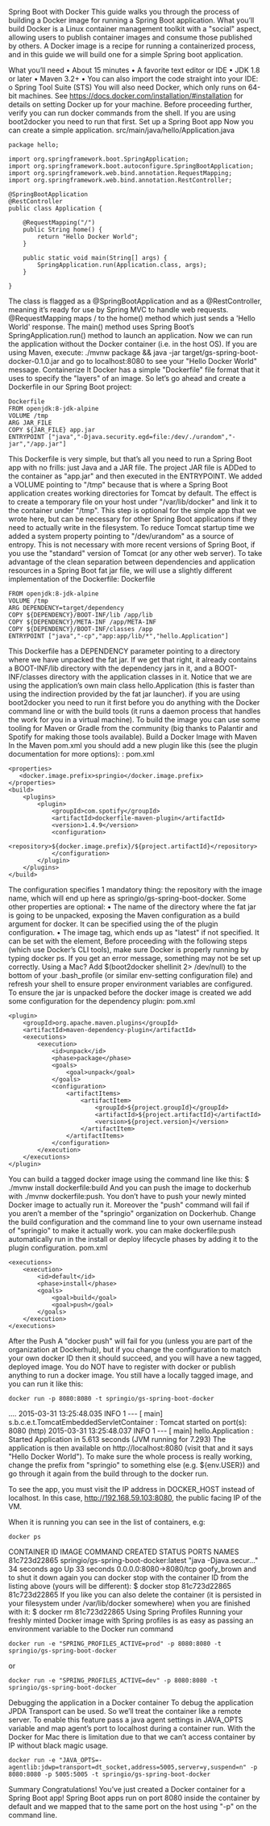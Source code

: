 Spring Boot with Docker
This guide walks you through the process of building a Docker image for running a Spring Boot application.
What you’ll build
Docker is a Linux container management toolkit with a "social" aspect, allowing users to publish container images and consume those published by others. A Docker image is a recipe for running a containerized process, and in this guide we will build one for a simple Spring boot application.
	
What you’ll need
•	About 15 minutes
•	A favorite text editor or IDE
•	JDK 1.8 or later
•	Maven 3.2+
•	You can also import the code straight into your IDE:
o	Spring Tool Suite (STS)
You will also need Docker, which only runs on 64-bit machines. See https://docs.docker.com/installation/#installation for details on setting Docker up for your machine. Before proceeding further, verify you can run docker commands from the shell. If you are using boot2docker you need to run that first.
Set up a Spring Boot app
Now you can create a simple application.
src/main/java/hello/Application.java
```
package hello;

import org.springframework.boot.SpringApplication;
import org.springframework.boot.autoconfigure.SpringBootApplication;
import org.springframework.web.bind.annotation.RequestMapping;
import org.springframework.web.bind.annotation.RestController;

@SpringBootApplication
@RestController
public class Application {

    @RequestMapping("/")
    public String home() {
        return "Hello Docker World";
    }

    public static void main(String[] args) {
        SpringApplication.run(Application.class, args);
    }

}
```
The class is flagged as a @SpringBootApplication and as a @RestController, meaning it’s ready for use by Spring MVC to handle web requests. @RequestMapping maps / to the home() method which just sends a 'Hello World' response. The main() method uses Spring Boot’s SpringApplication.run() method to launch an application.
Now we can run the application without the Docker container (i.e. in the host OS).
If you are using Maven, execute:
./mvnw package && java -jar target/gs-spring-boot-docker-0.1.0.jar
and go to localhost:8080 to see your "Hello Docker World" message.
Containerize It
Docker has a simple "Dockerfile" file format that it uses to specify the "layers" of an image. So let’s go ahead and create a Dockerfile in our Spring Boot project:

```
Dockerfile
FROM openjdk:8-jdk-alpine
VOLUME /tmp
ARG JAR_FILE
COPY ${JAR_FILE} app.jar
ENTRYPOINT ["java","-Djava.security.egd=file:/dev/./urandom","-jar","/app.jar"]
```
This Dockerfile is very simple, but that’s all you need to run a Spring Boot app with no frills: just Java and a JAR file. The project JAR file is ADDed to the container as "app.jar" and then executed in the ENTRYPOINT.
	We added a VOLUME pointing to "/tmp" because that is where a Spring Boot application creates working directories for Tomcat by default. The effect is to create a temporary file on your host under "/var/lib/docker" and link it to the container under "/tmp". This step is optional for the simple app that we wrote here, but can be necessary for other Spring Boot applications if they need to actually write in the filesystem.
	To reduce Tomcat startup time we added a system property pointing to "/dev/urandom" as a source of entropy. This is not necessary with more recent versions of Spring Boot, if you use the "standard" version of Tomcat (or any other web server).
To take advantage of the clean separation between dependencies and application resources in a Spring Boot fat jar file, we will use a slightly different implementation of the Dockerfile:
Dockerfile
```
FROM openjdk:8-jdk-alpine
VOLUME /tmp
ARG DEPENDENCY=target/dependency
COPY ${DEPENDENCY}/BOOT-INF/lib /app/lib
COPY ${DEPENDENCY}/META-INF /app/META-INF
COPY ${DEPENDENCY}/BOOT-INF/classes /app
ENTRYPOINT ["java","-cp","app:app/lib/*","hello.Application"]
```
This Dockerfile has a DEPENDENCY parameter pointing to a directory where we have unpacked the fat jar. If we get that right, it already contains a BOOT-INF/lib directory with the dependency jars in it, and a BOOT-INF/classes directory with the application classes in it. Notice that we are using the application’s own main class hello.Application (this is faster than using the indirection provided by the fat jar launcher).
	if you are using boot2docker you need to run it first before you do anything with the Docker command line or with the build tools (it runs a daemon process that handles the work for you in a virtual machine).
To build the image you can use some tooling for Maven or Gradle from the community (big thanks to Palantir and Spotify for making those tools available).
Build a Docker Image with Maven
In the Maven pom.xml you should add a new plugin like this (see the plugin documentation for more options): :
pom.xml
```
<properties>
   <docker.image.prefix>springio</docker.image.prefix>
</properties>
<build>
    <plugins>
        <plugin>
            <groupId>com.spotify</groupId>
            <artifactId>dockerfile-maven-plugin</artifactId>
            <version>1.4.9</version>
            <configuration>
                <repository>${docker.image.prefix}/${project.artifactId}</repository>
            </configuration>
        </plugin>
    </plugins>
</build>
```
The configuration specifies 1 mandatory thing: the repository with the image name, which will end up here as springio/gs-spring-boot-docker.
Some other properties are optional:
•	The name of the directory where the fat jar is going to be unpacked, exposing the Maven configuration as a build argument for docker. It can be specified using the <buildArgs/> of the plugin configuration.
•	The image tag, which ends up as "latest" if not specified. It can be set with the <tag/>element,
	Before proceeding with the following steps (which use Docker’s CLI tools), make sure Docker is properly running by typing docker ps. If you get an error message, something may not be set up correctly. Using a Mac? Add $(boot2docker shellinit 2> /dev/null) to the bottom of your .bash_profile (or similar env-setting configuration file) and refresh your shell to ensure proper environment variables are configured.
To ensure the jar is unpacked before the docker image is created we add some configuration for the dependency plugin:
pom.xml
```
<plugin>
    <groupId>org.apache.maven.plugins</groupId>
    <artifactId>maven-dependency-plugin</artifactId>
    <executions>
        <execution>
            <id>unpack</id>
            <phase>package</phase>
            <goals>
                <goal>unpack</goal>
            </goals>
            <configuration>
                <artifactItems>
                    <artifactItem>
                        <groupId>${project.groupId}</groupId>
                        <artifactId>${project.artifactId}</artifactId>
                        <version>${project.version}</version>
                    </artifactItem>
                </artifactItems>
            </configuration>
        </execution>
    </executions>
</plugin>
```
You can build a tagged docker image using the command line like this:
$ ./mvnw install dockerfile:build
And you can push the image to dockerhub with ./mvnw dockerfile:push.
	You don’t have to push your newly minted Docker image to actually run it. Moreover the "push" command will fail if you aren’t a member of the "springio" organization on Dockerhub. Change the build configuration and the command line to your own username instead of "springio" to make it actually work.
	you can make dockerfile:push automatically run in the install or deploy lifecycle phases by adding it to the plugin configuration.
pom.xml
```
<executions>
	<execution>
		<id>default</id>
		<phase>install</phase>
		<goals>
			<goal>build</goal>
			<goal>push</goal>
		</goals>
	</execution>
</executions>
```
After the Push
A "docker push" will fail for you (unless you are part of the organization at Dockerhub), but if you change the configuration to match your own docker ID then it should succeed, and you will have a new tagged, deployed image.
	You do NOT have to register with docker or publish anything to run a docker image. You still have a locally tagged image, and you can run it like this:
```
docker run -p 8080:8080 -t springio/gs-spring-boot-docker
```
....
2015-03-31 13:25:48.035  INFO 1 --- [           main] s.b.c.e.t.TomcatEmbeddedServletContainer : Tomcat started on port(s): 8080 (http)
2015-03-31 13:25:48.037  INFO 1 --- [           main] hello.Application                        : Started Application in 5.613 seconds (JVM running for 7.293)
The application is then available on http://localhost:8080 (visit that and it says "Hello Docker World"). To make sure the whole process is really working, change the prefix from "springio" to something else (e.g. ${env.USER}) and go through it again from the build through to the docker run.

To see the app, you must visit the IP address in DOCKER_HOST instead of localhost. In this case, http://192.168.59.103:8080, the public facing IP of the VM.

When it is running you can see in the list of containers, e.g:

```
docker ps
```
CONTAINER ID        IMAGE                                   COMMAND                  CREATED             STATUS              PORTS                    NAMES
81c723d22865        springio/gs-spring-boot-docker:latest   "java -Djava.secur..."   34 seconds ago      Up 33 seconds       0.0.0.0:8080->8080/tcp   goofy_brown
and to shut it down again you can docker stop with the container ID from the listing above (yours will be different):
$ docker stop 81c723d22865
81c723d22865
If you like you can also delete the container (it is persisted in your filesystem under /var/lib/docker somewhere) when you are finished with it:
$ docker rm 81c723d22865
Using Spring Profiles
Running your freshly minted Docker image with Spring profiles is as easy as passing an environment variable to the Docker run command
```
docker run -e "SPRING_PROFILES_ACTIVE=prod" -p 8080:8080 -t springio/gs-spring-boot-docker
```
or
```
docker run -e "SPRING_PROFILES_ACTIVE=dev" -p 8080:8080 -t springio/gs-spring-boot-docker
```
Debugging the application in a Docker container
To debug the application JPDA Transport can be used. So we’ll treat the container like a remote server. To enable this feature pass a java agent settings in JAVA_OPTS variable and map agent’s port to localhost during a container run. With the Docker for Mac there is limitation due to that we can’t access container by IP without black magic usage.

```
docker run -e "JAVA_OPTS=-agentlib:jdwp=transport=dt_socket,address=5005,server=y,suspend=n" -p 8080:8080 -p 5005:5005 -t springio/gs-spring-boot-docker
```
Summary
Congratulations! You’ve just created a Docker container for a Spring Boot app! Spring Boot apps run on port 8080 inside the container by default and we mapped that to the same port on the host using "-p" on the command line.

